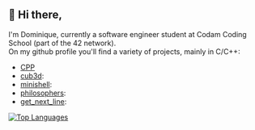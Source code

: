 ## :star2: Hi there,

I'm Dominique, currently a software engineer student at Codam Coding School (part of the 42 network).<br>
On my github profile you'll find a variety of projects, mainly in C/C++:
  - [CPP](https://github.com/dmaessen/CPP)
  - [cub3d](https://github.com/dmaessen/cub3d):
  - [minishell](https://github.com/Porcupinine/Minishell):
  - [philosophers](https://github.com/dmaessen/philo):
  - [get_next_line](https://github.com/dmaessen/get_next_line):



[![Top Languages](https://github-readme-stats.vercel.app/api/top-langs/?username=dmaessen&layout=donut-vertical&show_icons=true&theme=synthwave)](https://github.com/DjoykeAbyah/github-readme-stats)
<!--
**dmaessen/dmaessen** is a ✨ _special_ ✨ repository because its `README.md` (this file) appears on your GitHub profile.

Here are some ideas to get you started:

- 🔭 I’m currently working on ...
- 🌱 I’m currently learning ...
- 👯 I’m looking to collaborate on ...
- 🤔 I’m looking for help with ...
- 💬 Ask me about ...
- 📫 How to reach me: ...
- 😄 Pronouns: ...
- ⚡ Fun fact: ...
-->
